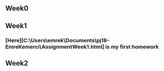 ## Week0

## Week1
### [Here][C:\Users\emrek\Documents\pj18-EmreKemerci\AssignmentWeek1.html] is my first homework

## Week2 

